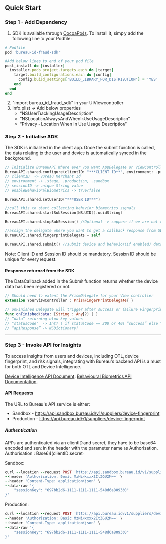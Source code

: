 ## Quick Start

### Step 1 - Add Dependency

1. SDK is available through [CocoaPods](https://cocoapods.org/pods/bureau-id-fraud-sdk). To install it, simply add the following line to your Podfile:

```ruby
# Podfile
pod 'bureau-id-fraud-sdk'

#Add below lines to end of your pod file
post_install do |installer|
  installer.pods_project.targets.each do |target|
    target.build_configurations.each do |config|
      config.build_settings['BUILD_LIBRARY_FOR_DISTRIBUTION'] = 'YES'
    end
  end
end

```

2. "import bureau_id_fraud_sdk" in your UIViewcontroller
3. Info.plist -> Add below properties
   - “NSUserTrackingUsageDescription”
   - “NSLocationAlwaysAndWhenInUseUsageDescription”
   - “Privacy - Location When In Use Usage Description”

### Step 2 - Initialise SDK

The SDK is initialized in the client app. Once the submit function is called, the data relating to the user and device is automatically synced in the background.

```swift
// Initialize BureauAPI Where ever you want AppDelegate or ViewController
BureauAPI.shared.configure(clientID: "***CLIENT ID**", environment: .production, sessionID: "*** SESSION ID ***", enableBehavioralBiometrics: true)
// clientID  -> Bureau Merchant Id
// environment -> .stage, .production, .sandbox
// sessionID -> unique String value
// enableBehavioralBiometrics -> true/false

BureauAPI.shared.setUserID("***USER ID***")

//call this to start collecting behavior biometrics signals
BureauAPI.shared.startSubSession(NSUUID().uuidString)

BureauAPI.shared.stopSubSession() //Optional -> suppose if we are not call this function. it will call automatically when BureauAPI.shared.submit() 

//assign the delegate where you want to get a callback response from SDK
BureauAPI.shared.fingerprintDelegate = self

BureauAPI.shared.submit() //submit device and behavior(if enabled) data to Bureau's backend using the submit function
```
Note: Client ID and Session ID should be mandatory. Session ID should be unique for every request.

#### Response returned from the SDK

The DataCallback added in the Submit function returns whether the device data has been registered or not.

```swift
// Should need to extent the PrismDelegate for your View controller
extension YourViewController : PrismFingerPrintDelegate{ }

// onFinished Delegate will trigger after success or failure Fingerprint SDK completion 
func onFinished(data: [String : Any]?) { }
// “data” returning blow key values
// "statusCode"  -> Int? ( if statusCode == 200 or 409 “success” else “failure” ) 
// “apiResponse” -> NSDictionary?
```
***
### Step 3 - Invoke API for Insights

To access insights from users and devices, including OTL, device fingerprint, and risk signals, integrating with Bureau's backend API is a must for both OTL and Device Intelligence. 

[Device Intelligence API Document](https://docs.bureau.id/reference/device_intelligence).
[Behavioural Biometrics API Documentation](https://docs.bureau.id/reference/behavioural_biometrics).

#### API Requests

The URL to Bureau's API service is either:

- Sandbox - <https://api.sandbox.bureau.id/v1/suppliers/device-fingerprint>
- Production - <https://api.bureau.id/v1/suppliers/device-fingerprint>

##### Authentication
API's are authenticated via an clientID and secret, they have to be base64 encoded and sent in the header with the parameter name as Authorisation.
Authorisation : Base64(clientID:secret)

Sandbox:
```ruby
curl --location --request POST 'https://api.sandbox.bureau.id/v1/suppliers/device-fingerprint' \
--header 'Authorization: Basic MzNiNxxxx2ItZGU2M==' \
--header 'Content-Type: application/json' \
--data-raw '{
    "sessionKey": "697bb2d6-1111-1111-1111-548d6a809360"
}'
```

Production:
```ruby
curl --location --request POST 'https://api.bureau.id/v1/suppliers/device-fingerprint' \
--header 'Authorization: Basic MzNiNxxxx2ItZGU2M==' \
--header 'Content-Type: application/json' \
--data-raw '{
    "sessionKey": "697bb2d6-1111-1111-1111-548d6a809360"
}'
```
